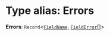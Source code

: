 # Type alias: Errors

**Errors**: `Record`<[`FieldName`](/auto-docs/fixed-layout-editor/types/FieldName.md), [`FieldError`](/auto-docs/fixed-layout-editor/types/FieldError.md)\[]>

